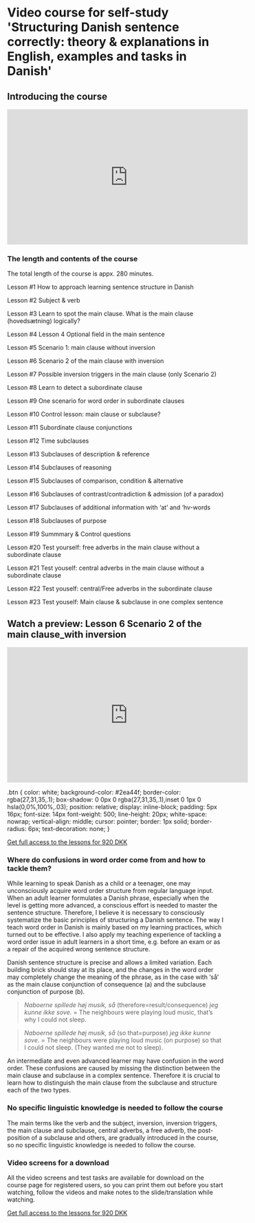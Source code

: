 # Video course for self-study 'Structuring Danish sentence correctly: theory & explanations in English, examples and tasks in Danish'


## Introducing the course

<iframe width="560" height="315" src="https://www.youtube.com/embed/JJ9Nlqtz6hM?rel=0" title="YouTube video player" frameborder="0" allow="accelerometer; autoplay; clipboard-write; encrypted-media; gyroscope; picture-in-picture" allowfullscreen></iframe>

### The length and contents of the course

The total length of the course is appx. 280 minutes.

Lesson #1   How to approach learning sentence structure in Danish

Lesson #2 	Subject & verb

Lesson #3	  Learn to spot the main clause. What is the main clause (hovedsætning) logically? 

Lesson #4 	Lesson 4 Optional field in the main sentence
 
Lesson #5 	Scenario 1: main clause without inversion

Lesson #6 	Scenario 2 of the main clause with inversion

Lesson #7 	Possible inversion triggers in the main clause (only Scenario 2)

Lesson #8 	Learn to detect a subordinate clause

Lesson #9 	One scenario for word order in subordinate clauses

Lesson #10 	Control lesson: main clause or subclause?

Lesson #11 	Subordinate clause conjunctions 

Lesson #12 	Time subclauses

Lesson #13 	Subclauses of description & reference

Lesson #14 	Subclauses of reasoning 

Lesson #15 	Subclauses of comparison, condition & alternative

Lesson #16 	Subclauses of contrast/contradiction & admission (of a paradox)

Lesson #17 	Subclauses of additional information with ‘at’ and ‘hv-words

Lesson #18 	Subclauses of purpose

Lesson #19 	Summmary & Control questions

Lesson #20 	Test yourself: free adverbs in the main clause without a subordinate clause

Lesson #21  Test youself: central adverbs in the main clause without a subordinate clause

Lesson #22  Test youself: central/Free adverbs in the subordinate clause

Lesson #23  Test youself: Main clause & subclause in one complex sentence


## Watch a preview: Lesson 6 Scenario 2 of the main clause_with inversion

<iframe width="560" height="315" src="https://www.youtube.com/embed/oyXvwn-33us" title="YouTube video player" frameborder="0" allow="accelerometer; autoplay; clipboard-write; encrypted-media; gyroscope; picture-in-picture" allowfullscreen></iframe>
  
.btn {
  color: white;
  background-color: #2ea44f;
  border-color: rgba(27,31,35,.1);
  box-shadow: 0 0px 0 rgba(27,31,35,.1),inset 0 1px 0 hsla(0,0%,100%,.03);
  position: relative;
  display: inline-block;
  padding: 5px 16px;
  font-size: 14px
  font-weight: 500;
  line-height: 20px;
  white-space: nowrap;
  vertical-align: middle;
  cursor: pointer;
  border: 1px solid;
  border-radius: 6px;
  text-decoration: none;
}
</style>

<a class="btn" href="https://elenasokolova.podia.com/structuring-danish-sentence-correctly/buy"> Get full access to the lessons for 920 DKK </a>

### Where do confusions in word order come from and how to tackle them?

While learning to speak Danish as a child or a teenager, one may unconsciously acquire word order structure from regular language input. When an adult learner formulates a Danish phrase, especially when the level is getting more advanced, a conscious effort is needed to master the sentence structure. Therefore, I believe it is necessary to consciously systematize the basic principles of structuring a Danish sentence. The way I teach word order in Danish is mainly based on my learning practices, which turned out to be effective. I also apply my teaching experience of tackling a word order issue in adult learners in a short time, e.g. before an exam or as a repair of the acquired wrong sentence structure. 

Danish sentence structure is precise and allows a limited variation. Each building brick should stay at its place, and the changes in the word order may completely change the meaning of the phrase, as in the case with ‘så’ as the main clause conjunction of consequence (a) and the subclause conjunction of purpose (b).  

> *Naboerne spillede høj musik, så* (therefore=result/consequence) *jeg kunne ikke sove*. = The neighbours were playing loud music, that’s why I could not sleep. 

> *Naboerne spillede høj musik, så* (so that=purpose) *jeg ikke kunne sove*. = The neighbours were playing loud music (on purpose) so that I could not sleep. (They wanted me not to sleep). 

An intermediate and even advanced learner may have confusion in the word order. These confusions are caused by missing the distinction between the main clause and subclause in a complex sentence. Therefore it is crucial to learn how to distinguish the main clause from the subclause and structure each of the two types. 

### No specific linguistic knowledge is needed to follow the course

The main terms like the verb and the subject, inversion, inversion triggers, the main clause and subclause, central adverbs, а free adverb, the post-position of a subclause and others, are gradually introduced in the course, so no specific linguistic knowledge is needed to follow the course.  

### Video screens for a download

All the video screens and test tasks are available for download on the course page for registered users, so you can print them out before you start watching, follow the videos and make notes to the slide/translation while watching.


<a class="btn" href="https://elenasokolova.podia.com/structuring-danish-sentence-correctly/buy"> Get full access to the lessons for 920 DKK </a>

